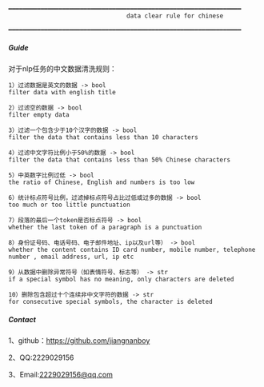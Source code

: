                                 ━━━━━━━━━━━━━━━━━━━━━━━━━━━━━━━━━━━━━━━━━━━━━━━━━━━━━━━━━━━━━━━━━
                                     data clear rule for chinese
                                ━━━━━━━━━━━━━━━━━━━━━━━━━━━━━━━━━━━━━━━━━━━━━━━━━━━━━━━━━━━━━━━━━

##### Guide
对于nlp任务的中文数据清洗规则：

    1）过滤数据是英文的数据 -> bool
    filter data with english title
    
    2）过滤空的数据 -> bool
    filter empty data
    
    3）过滤一个包含少于10个汉字的数据 -> bool
    filter the data that contains less than 10 characters
    
    4）过滤中文字符比例小于50%的数据 -> bool
    filter the data that contains less than 50% Chinese characters
    
    5）中英数字比例过低 -> bool
    the ratio of Chinese, English and numbers is too low
    
    6）统计标点符号比例，过滤掉标点符号占比过低或过多的数据 -> bool
    too much or too little punctuation
    
    7）段落的最后一个token是否标点符号 -> bool
    whether the last token of a paragraph is a punctuation
    
    8）身份证号码、电话号码、电子邮件地址、ip以及url等） -> bool
    whether the content contains ID card number, mobile number, telephone number , email address, url, ip etc
    
    9）从数据中删除异常符号（如表情符号、标志等） -> str
    if a special symbol has no meaning, only characters are deleted
    
    10）删除包含超过十个连续非中文字符的数据 -> str
    for consecutive special symbols, the character is deleted

##### Contact

1、github：https://github.com/jiangnanboy

2、QQ:2229029156

3、Email:2229029156@qq.com


